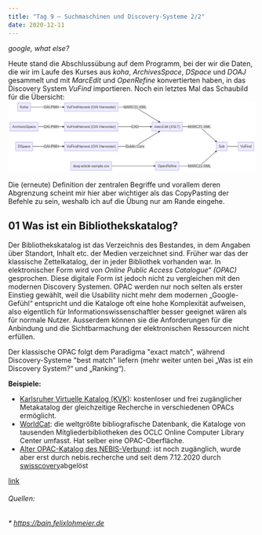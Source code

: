 ```yaml
---
title: "Tag 9 – Suchmaschinen und Discovery-Systeme 2/2"
date: 2020-12-11
---
```


*google, what else?*

Heute stand die Abschlussübung auf dem Programm, bei der wir die Daten, die wir im Laufe des Kurses aus *koha*, *ArchivesSpace*, *DSpace* und *DOAJ* gesammelt und mit *MarcEdit* und *OpenRefine* konvertierten haben, in das Discovery System *VuFind* importieren. Noch ein letztes Mal das Schaubild für die Übersicht:
![](https://raw.githubusercontent.com/alexmuster/lerntageblog/master/bilder/schaubild_last.png)

Die (erneute) Definition der zentralen Begriffe und vorallem deren Abgrenzung scheint mir hier aber wichtiger als das CopyPasting der Befehle zu sein, weshalb ich auf die Übung nur am Rande eingehe. 


## 01 Was ist ein Bibliothekskatalog?
Der Bibliothekskatalog ist das Verzeichnis des Bestandes, in dem Angaben über Standort, Inhalt etc. der Medien verzeichnet sind. Früher war das der klassische Zettelkatalog, der in jeder Bibliothek vorhanden war. In elektronischer Form wird von *Online Public Access Catalogue“ (OPAC)* gesprochen.  Diese digitale Form ist jedoch nicht zu vergleichen mit den modernen Discovery Systemen. OPAC werden nur noch selten als erster Einstieg gewählt, weil die Usability nicht mehr dem modernen „Google-Gefühl“ entspricht und die Kataloge oft eine hohe Komplexität aufweisen, also eigentlich für Informationswissenschaftler besser geeignet wären als für normale Nutzer. Ausserdem können sie die Anforderungen für die Anbindung und die Sichtbarmachung der elektronischen Ressourcen nicht erfüllen. 

Der klassische OPAC folgt dem Paradigma "exact match", während Discovery-Systeme "best match" liefern (mehr weiter unten bei „Was ist ein Discovery System?“ und „Ranking“).

**Beispiele:** 
- [Karlsruher Virtuelle Katalog (KVK)](http://kvk.bibliothek.kit.edu/?digitalOnly=0&embedFulltitle=0&newTab=0): kostenloser und frei zugänglicher Metakatalog der gleichzeitige Recherche in verschiedenen OPACs ermöglicht.
- [WorldCat](https://www.worldcat.org): die weltgrößte bibliografische Datenbank, die Kataloge von tausenden Mitgliederbibliotheken des OCLC Online Computer Library Center umfasst. Hat selber eine OPAC-Oberfläche.
- [Alter OPAC-Katalog des NEBIS-Verbund](https://opac.nebis.ch/F?local_base=nebis&con_lng=GER&func=file&file_name=find-b): ist noch zugänglich, wurde aber erst durch nebis.recherche und seit dem 7.12.2020 durch [swisscovery]( https://swisscovery.slsp.ch/discovery/search?vid=41SLSP_NETWORK:VU1_UNION)abgelöst


[link](URL)




###### Quellen:
###### * https://bain.felixlohmeier.de
